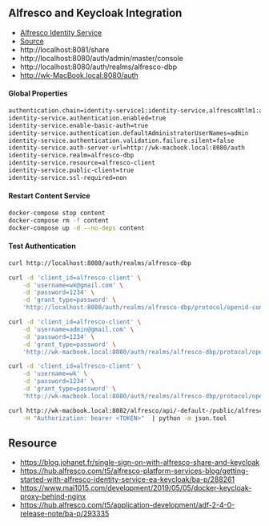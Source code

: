 ## Alfresco and Keycloak Integration

- [Alfresco Identity Service](https://community.alfresco.com/people/gravitonian/blog/2018/07/17/getting-started-with-alfresco-identity-service-ea-keycloak)
- [Source](https://github.com/gravitonian/alfresco-dbp-keycloak-integration)
- http://localhost:8081/share
- http://localhost:8080/auth/admin/master/console
- http://localhost:8080/auth/realms/alfresco-dbp
- http://wk-MacBook.local:8080/auth

#### Global Properties

```bash
authentication.chain=identity-service1:identity-service,alfrescoNtlm1:alfrescoNtlm
identity-service.authentication.enabled=true
identity-service.enable-basic-auth=true
identity-service.authentication.defaultAdministratorUserNames=admin
identity-service.authentication.validation.failure.silent=false
identity-service.auth-server-url=http://wk-macbook.local:8080/auth
identity-service.realm=alfresco-dbp
identity-service.resource=alfresco-client
identity-service.public-client=true
identity-service.ssl-required=non
```

#### Restart Content Service

```bash
docker-compose stop content
docker-compose rm -f content
docker-compose up -d --no-deps content
```

#### Test Authentication

```bash
curl http://localhost:8080/auth/realms/alfresco-dbp

curl -d 'client_id=alfresco-client' \
    -d 'username=wk@gmail.com' \
    -d 'password=1234' \
    -d 'grant_type=password' \
    'http://localhost:8080/auth/realms/alfresco-dbp/protocol/openid-connect/token' | python -m json.tool

curl -d 'client_id=alfresco-client' \
    -d 'username=admin@gmail.com' \
    -d 'password=1234' \
    -d 'grant_type=password' \
    'http://wk-macbook.local:8080/auth/realms/alfresco-dbp/protocol/openid-connect/token' | python -m json.tool

curl -d 'client_id=alfresco-client' \
    -d 'username=wk' \
    -d 'password=1234' \
    -d 'grant_type=password' \
    'http://wk-macbook.local:8080/auth/realms/alfresco-dbp/protocol/openid-connect/token' | python -m json.tool
```

```bash
curl http://wk-macbook.local:8082/alfresco/api/-default-/public/alfresco/versions/1/nodes/-root-/children \
    -H "Authorization: bearer <TOKEN>"  | python -m json.tool
```

## Resource

- https://blog.johanet.fr/single-sign-on-with-alfresco-share-and-keycloak
- https://hub.alfresco.com/t5/alfresco-platform-services-blog/getting-started-with-alfresco-identity-service-ea-keycloak/ba-p/288261
- https://www.mai1015.com/development/2019/05/05/docker-keycloak-proxy-behind-nginx
- https://hub.alfresco.com/t5/application-development/adf-2-4-0-release-note/ba-p/293335